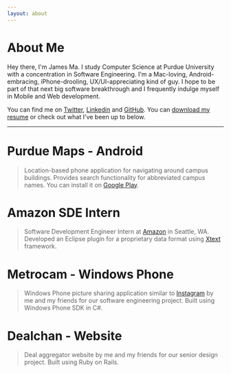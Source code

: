 ```yaml
---
layout: about
---
```


About Me
========

Hey there, I'm James Ma. I study Computer Science at Purdue University with a concentration in Software Engineering. I'm a Mac-loving, Android-embracing, iPhone-drooling, UX/UI-appreciating kind of guy. I hope to be part of that next big software breakthrough and I frequently indulge myself in Mobile and Web development.

You can find me on [Twitter][], [Linkedin][] and [GitHub][]. You can [download my resume][] or check out what I've been up to below.

---

Purdue Maps - Android
=====================
> Location-based phone application for navigating around campus buildings. Provides search functionality for abbreviated campus names. You can install it on [Google Play][].

Amazon SDE Intern
=================
> Software Development Engineer Intern at [Amazon][] in Seattle, WA. Developed an Eclipse plugin for a proprietary data format using [Xtext][] framework.

Metrocam - Windows Phone
========================

> Windows Phone picture sharing application similar to [Instagram][] by me and my friends for our software engineering project. Built using Windows Phone SDK in C#.

Dealchan - Website
==================

> Deal aggregator website by me and my friends for our senior design project. Built using Ruby on Rails.



[Twitter]:				http://twitter.com/jamesmajunyan 											"Follow"
[Linkedin]:				http://www.linkedin.com/in/junyanma 										"Connect"
[GitHub]:				http://github.com/jamesma 													"Collaborate"
[Instagram]:			http://instagr.am/															"Instagram"
[Google Play]:			http://play.google.com/store/apps/details?id=com.jamesma.purdue.maps 		"Google Play"
[Amazon]:				http://amazon.com/															"Amazon"
[Xtext]:				http://www.eclipse.org/Xtext/												"Xtext"

[download my resume]:	http://jamesma.info/resume/jamesma_resume.pdf 								"Resume"